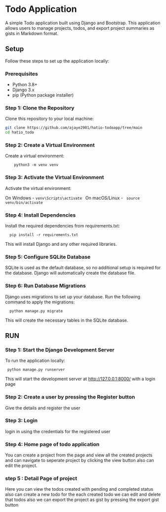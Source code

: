 # Todo Application

A simple Todo application built using Django and Bootstrap. This application allows users to manage projects, todos, and export project summaries as gists in Markdown format.

## Setup

Follow these steps to set up the application locally:

### Prerequisites

- Python 3.8+
- Django 3.x
- pip (Python package installer)

### Step 1: Clone the Repository

Clone this repository to your local machine:

```bash
git clone https://github.com/ajaye2901/hatio-todoapp/tree/main
cd hatio_todo
```

### Step 2: Create a Virtual Environment

Create a virtual environment: 

```     python3 -m venv venv       ```

### Step 3: Activate the Virtual Environment

Activate the virtual environment:

On Windows - ``` venv\Scripts\activate  ```
On macOS/Linux - ```  source venv/bin/activate  ```

### Step 4: Install Dependencies

Install the required dependencies from requirements.txt: 

```   pip install -r requirements.txt   ```

This will install Django and any other required libraries.


### Step 5: Configure SQLite Database

SQLite is used as the default database, so no additional setup is required for the database. Django will automatically create the database file.

### Step 6: Run Database Migrations

Django uses migrations to set up your database. Run the following command to apply the migrations:

```   python manage.py migrate  ```

This will create the necessary tables in the SQLite database.


## RUN

### Step 1: Start the Django Development Server
To run the application locally:

```  python manage.py runserver  ```

This will start the development server at http://127.0.0.1:8000/ with a login page


### Step 2: Create a user by pressing the Register button

Give the details and register the user

### Step 3: Login

login in using the credentials for the registered user

### Step 4: Home page of todo application

You can create a project from the page and view all the created projects and can navigate to seperate project by clicking the view button also can edit the project.

### step 5 : Detail Page of project

Here you can view the todos created with pending and completed status also can create a new todo for the each created todo we can edit and delete that todos also we can export the project as gist by pressing the export gist button
